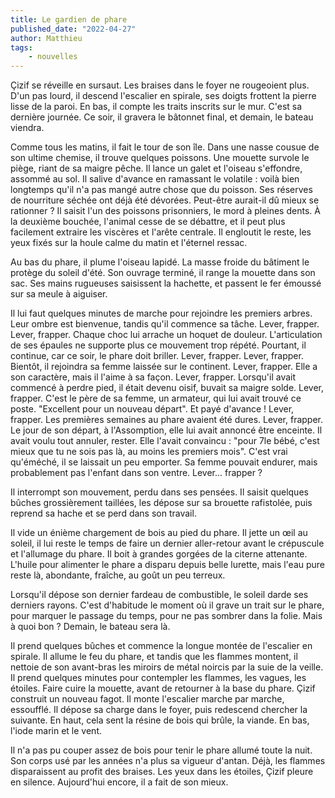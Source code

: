 ```yaml
---
title: Le gardien de phare
published_date: "2022-04-27"
author: Matthieu
tags:
    - nouvelles
---
```

Çizif se réveille en sursaut. Les braises dans le foyer ne rougeoient plus.
D'un pas lourd, il descend l'escalier en spirale, ses doigts frottent la pierre lisse de la paroi.
En bas, il compte les traits inscrits sur le mur. C'est sa dernière journée.
Ce soir, il gravera le bâtonnet final, et demain, le bateau viendra.

Comme tous les matins, il fait le tour de son île. Dans une nasse cousue de son ultime chemise, il trouve quelques poissons. Une mouette survole le piège, riant de sa maigre pêche.
Il lance un galet et l'oiseau s'effondre, assommé au sol. Il salive d'avance en ramassant le volatile : voilà bien longtemps qu'il n'a pas mangé autre chose que du poisson.
Ses réserves de nourriture séchée ont déjà été dévorées. Peut-être aurait-il dû mieux se rationner ?
Il saisit l'un des poissons prisonniers, le mord à pleines dents. À la deuxième bouchée, l'animal cesse de se débattre, et il peut plus facilement extraire les viscères et l'arête centrale.
Il engloutit le reste, les yeux fixés sur la houle calme du matin et l'éternel ressac.

Au bas du phare, il plume l'oiseau lapidé. La masse froide du bâtiment le protège du soleil d'été. Son ouvrage terminé, il range la mouette dans son sac.
Ses mains rugueuses saisissent la hachette, et passent le fer émoussé sur sa meule à aiguiser.

Il lui faut quelques minutes de marche pour rejoindre les premiers arbres. Leur ombre est bienvenue, tandis qu'il commence sa tâche.
Lever, frapper. Lever, frapper.
Chaque choc lui arrache un hoquet de douleur. L'articulation de ses épaules ne supporte plus ce mouvement trop répété.
Pourtant, il continue, car ce soir, le phare doit briller.
Lever, frapper. Lever, frapper.
Bientôt, il rejoindra sa femme laissée sur le continent.
Lever, frapper.
Elle a son caractère, mais il l'aime à sa façon.
Lever, frapper.
Lorsqu'il avait commencé à perdre pied, il était devenu oisif, buvait sa maigre solde.
Lever, frapper.
C'est le père de sa femme, un armateur, qui lui avait trouvé ce poste. "Excellent pour un nouveau départ". Et payé d'avance !
Lever, frapper.
Les premières semaines au phare avaient été dures.
Lever, frapper.
Le jour de son départ, à l'Assomption, elle lui avait annoncé être enceinte. Il avait voulu tout annuler, rester. Elle l'avait convaincu : "pour 7le bébé, c'est mieux que tu ne sois pas là, au moins les premiers mois". C'est vrai qu'éméché, il se laissait un peu emporter. Sa femme pouvait endurer, mais probablement pas l'enfant dans son ventre.
Lever... frapper ?

Il interrompt son mouvement, perdu dans ses pensées.
Il saisit quelques bûches grossièrement taillées, les dépose sur sa brouette rafistolée, puis reprend sa hache et se perd dans son travail.

Il vide un énième chargement de bois au pied du phare.
Il jette un œil au soleil, il lui reste le temps de faire un dernier aller-retour avant le crépuscule et l'allumage du phare.
Il boit à grandes gorgées de la citerne attenante. L'huile pour alimenter le phare a disparu depuis belle lurette, mais l'eau pure reste là, abondante, fraîche, au goût un peu terreux.

Lorsqu'il dépose son dernier fardeau de combustible, le soleil darde ses derniers rayons. C'est d'habitude le moment où il grave un trait sur le phare, pour marquer le passage du temps, pour ne pas sombrer dans la folie. Mais à quoi bon ? Demain, le bateau sera là.

Il prend quelques bûches et commence la longue montée de l'escalier en spirale. Il allume le feu du phare, et tandis que les flammes montent, il nettoie de son avant-bras les miroirs de métal noircis par la suie de la veille.
Il prend quelques minutes pour contempler les flammes, les vagues, les étoiles. Faire cuire la mouette, avant de retourner à la base du phare.
Çizif construit un nouveau fagot. Il monte l'escalier marche par marche, essoufflé.
Il dépose sa charge dans le foyer, puis redescend chercher la suivante.
En haut, cela sent la résine de bois qui brûle, la viande.
En bas, l'iode marin et le vent.

Il n'a pas pu couper assez de bois pour tenir le phare allumé toute la nuit.
Son corps usé par les années n'a plus sa vigueur d'antan.
Déjà, les flammes disparaissent au profit des braises.
Les yeux dans les étoiles, Çizif pleure en silence.
Aujourd'hui encore, il a fait de son mieux.
